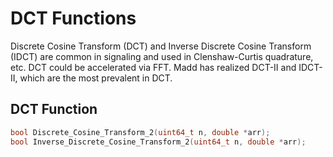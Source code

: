 DCT Functions
===

Discrete Cosine Transform (DCT) and Inverse Discrete Cosine Transform (IDCT) are common in signaling and used in Clenshaw-Curtis quadrature, etc.
DCT could be accelerated via FFT.
Madd has realized DCT-II and IDCT-II, which are the most prevalent in DCT.

DCT Function
---

```C
bool Discrete_Cosine_Transform_2(uint64_t n, double *arr);
bool Inverse_Discrete_Cosine_Transform_2(uint64_t n, double *arr);
```